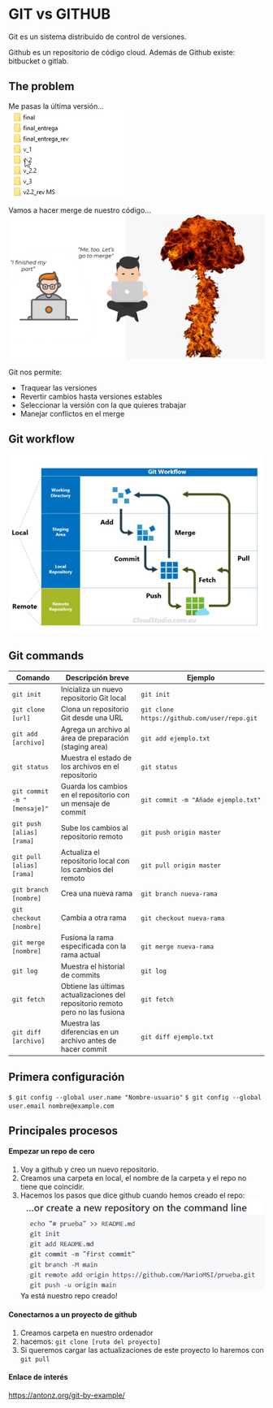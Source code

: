 # GIT vs GITHUB 

Git es un sistema distribuido de control de versiones. 

Github es un repositorio de código cloud. 
Además de Github existe: bitbucket o gitlab. 

## The problem 

Me pasas la última versión...  
![alt text](image.png)

Vamos a hacer merge de nuestro código...  
![alt text](image-1.png)

Git nos permite: 
- Traquear las versiones 
- Revertir cambios hasta versiones estables 
- Seleccionar la versión con la que quieres trabajar  
- Manejar conflictos en el merge  

## Git workflow  
![alt text](image-2.png)

## Git commands 
| Comando              | Descripción breve                                                   | Ejemplo                                      |
|----------------------|---------------------------------------------------------------------|----------------------------------------------|
| `git init`           | Inicializa un nuevo repositorio Git local                           | `git init`                                   |
| `git clone [url]`    | Clona un repositorio Git desde una URL                              | `git clone https://github.com/user/repo.git` |
| `git add [archivo]`  | Agrega un archivo al área de preparación (staging area)             | `git add ejemplo.txt`                        |
| `git status`         | Muestra el estado de los archivos en el repositorio                 | `git status`                                 |
| `git commit -m "[mensaje]"` | Guarda los cambios en el repositorio con un mensaje de commit     | `git commit -m "Añade ejemplo.txt"`          |
| `git push [alias] [rama]`  | Sube los cambios al repositorio remoto                            | `git push origin master`                     |
| `git pull [alias] [rama]`  | Actualiza el repositorio local con los cambios del remoto         | `git pull origin master`                     |
| `git branch [nombre]`| Crea una nueva rama                                                 | `git branch nueva-rama`                      |
| `git checkout [nombre]`| Cambia a otra rama                                                 | `git checkout nueva-rama`                    |
| `git merge [nombre]` | Fusiona la rama especificada con la rama actual                    | `git merge nueva-rama`                       |
| `git log`            | Muestra el historial de commits                                     | `git log`                                    |
| `git fetch`          | Obtiene las últimas actualizaciones del repositorio remoto pero no las fusiona | `git fetch`                             |
| `git diff [archivo]` | Muestra las diferencias en un archivo antes de hacer commit        | `git diff ejemplo.txt`                       |

## Primera configuración
`$ git config --global user.name "Nombre-usuario"`
`$ git config --global user.email nombre@example.com`

## Principales procesos 
#### Empezar un repo de cero 
1. Voy a github y creo un nuevo repositorio. 
2. Creamos una carpeta en local, el nombre de la carpeta y el repo no tiene que coincidir. 
3. Hacemos los pasos que dice github cuando hemos creado el repo: 
![alt text](image-4.png)
Ya está nuestro repo creado! 

#### Conectarnos a un proyecto de github
1. Creamos carpeta en nuestro ordenador 
2. hacemos: `git clone [ruta del proyecto]`
3. Si queremos cargar las actualizaciones de este proyecto lo haremos con `git pull`

#### Enlace de interés 
https://antonz.org/git-by-example/